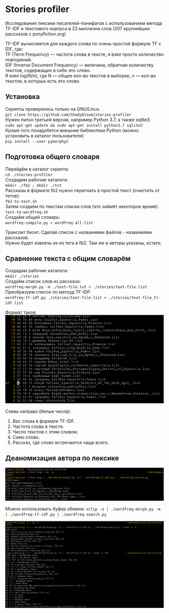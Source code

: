 # Stories profiler

Исследования лексики писателей-понифагов с использованием метода TF-IDF и текстового корпуса в 23 миллиона слов (207 крупнейших рассказов с ponyfiction.org)  

TF-IDF вычисляется для каждого слова по очень простой формуле TF x IDF, где:  
TF (Term Frequency) — частота слова в тексте, я взял просто количество повторений.  
IDF (Inverse Document Frequency) — величина, обратная количеству текстов, содержащих в себе это слово.  
Я взял log(N/n), где N — общее кол-во текстов в выборке, n — кол-во текстов, в которых есть это слово.  

## Установка

Скрипты проверялись только на GNU/Linux.  
`git clone https://github.com/Shadybloom/stories-profiler`  
Нужен питон третьей версии, например Python 3.7, а также sqlite3.  
`sudo apt-get update && sudo apt-get install python3.7 sqlite3`  
Кроме того понадобятся внешние библиотеки Python (можно установить в каталог пользователя):  
`pip install --user pymorphy2`  

## Подготовка общего словаря

Перейдём в каталог скрипта:  
`cd ./stories-profiler`  
Создадим рабочие каталоги:  
`mkdir ./fb2 ; mkdir ./txt`  
Рассказы в формате fb2 нужно перегнать в простой текст (очистить от тегов):  
`fb2-to-text.sh`  
Затем создаём по текстам списки слов (это займёт некоторое время):  
`text-to-wordfreq.sh`  
Создаём общий словарь:  
`wordfreq-compile.py > wordfreq-all.list`  

Транслит бесит. Сделай список с названиями файлов - названиями рассказов.  
Нужно будет извлечь их из тега <book-title> в fb2. Там же и авторы указаны, кстати.  

## Сравнение текста с общим словарём

Создадим рабочие каталоги:  
`mkdir ./stories`  
Создаём список слов из рассказа:  
`wordfreq-morph.py -m ./text-file.txt > ./stories/text-file.list`  
Преобразуем список по метоуд TF-IDF:  
`wordfreq-tf-idf.py ./stories/text-file.list > ./stories/text-file_tl-idf.list`

Формат таков:  
![Пример](/images/example.png)  

Слева направо (белые числа):  
1) Вес слова в формате TF-IDF.  
2) Частота слова в тексте.  
3) Число текстов с этим словом.  
4) Само слово.  
5) Рассказ, где слово встречается чаще всего.  

## Деаномизация автора по лексике

![Попался](/images/catched.png)  

Можно использовать буфер обмена:
`xclip -o | ./wordfreq-morph.py -m | ./wordfreq-tf-idf.py | ./wordfreq-search.py`  

![Пример](/images/example2.png)  
